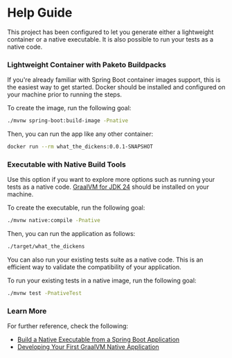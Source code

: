 # Help Guide

This project has been configured to let you generate either a lightweight container or a native executable.
It is also possible to run your tests as a native code.

### Lightweight Container with Paketo Buildpacks

If you're already familiar with Spring Boot container images support, this is the easiest way to get started.
Docker should be installed and configured on your machine prior to running the steps.

To create the image, run the following goal:
```bash
./mvnw spring-boot:build-image -Pnative
```

Then, you can run the app like any other container:
```bash
docker run --rm what_the_dickens:0.0.1-SNAPSHOT
```

### Executable with Native Build Tools

Use this option if you want to explore more options such as running your tests as a native code.
[GraalVM for JDK 24](https://www.graalvm.org/downloads/) should be installed on your machine.

To create the executable, run the following goal:
```bash
./mvnw native:compile -Pnative
```

Then, you can run the application as follows:
```bash
./target/what_the_dickens
```

You can also run your existing tests suite as a native code.
This is an efficient way to validate the compatibility of your application.

To run your existing tests in a native image, run the following goal:
```bash
./mvnw test -PnativeTest
```

### Learn More

For further reference, check the following:

* [Build a Native Executable from a Spring Boot Application](https://www.graalvm.org/latest/reference-manual/native-image/guides/build-spring-boot-app-into-native-executable/)
* [Developing Your First GraalVM Native Application](https://docs.spring.io/spring-boot/how-to/native-image/developing-your-first-application.html)